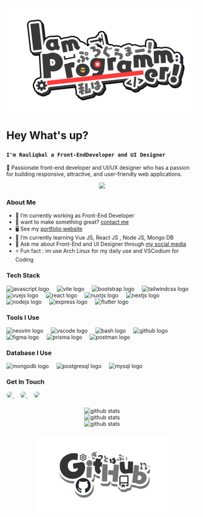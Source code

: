 <div align="center">
<img src="./IamProgrammerEnglish.png" />
</div>

# Hey What's up?

### `I'm Rauliqbal a Front-EndDeveloper and UI Designer`

🚀 Passionate front-end developer and UI/UX designer who has a passion for building responsive, attractive, and user-friendly web applications.

<div align="center">
<img src="https://mir-s3-cdn-cf.behance.net/project_modules/max_1200/79731568097599.5b50bca477735.jpg" />
</div>

### About Me

- 🔭 I’m currently working as Front-End Developer
- 👯 want to make something great? [contact me](https://rauliqbal.my.id/contact)
- 🖥️ See my [portfolio website](https://rauliqbal.my.id)
- 🌱 I’m currently learning Vue JS, React JS , Node JS, Mongo DB
- 💬 Ask me about Front-End and UI Designer through [my social media](https://www.instagram.com/raul.iqbl_/)
- ⚡ Fun fact : im use Arch Linux for my daily use and VSCodium for Coding

### Tech Stack

<div align="left">
  <img src="https://skillicons.dev/icons?i=js" height="40" alt="javascript logo"  />
  <img width="12" />
  <img src="https://skillicons.dev/icons?i=vite" height="40" alt="vite logo"  />
  <img width="12" />
  <img src="https://skillicons.dev/icons?i=bootstrap" height="40" alt="bootstrap logo"  />
  <img width="12" />
  <img src="https://skillicons.dev/icons?i=tailwind" height="40" alt="tailwindcss logo"  />
  <img width="12" />
  <img src="https://skillicons.dev/icons?i=vue" height="40" alt="vuejs logo"  />
  <img width="12" />
  <img src="https://skillicons.dev/icons?i=react" height="40" alt="react logo"  />
  <img width="12" />
  <img src="https://skillicons.dev/icons?i=nuxtjs" height="40" alt="nuxtjs logo"  />
  <img width="12" />
  <img src="https://skillicons.dev/icons?i=nextjs" height="40" alt="nextjs logo"  />
  <img width="12" />
  <img src="https://skillicons.dev/icons?i=nodejs" height="40" alt="nodejs logo"  />
  <img width="12" />
  <img src="https://skillicons.dev/icons?i=express" height="40" alt="express logo"  />
  <img width="12" />
  <img src="https://skillicons.dev/icons?i=flutter" height="40" alt="flutter logo"  />
</div>

### Tools I Use

<div align="left">
  <img src="https://skillicons.dev/icons?i=neovim" height="40" alt="neovim logo"  />
  <img width="12" />
  <img src="https://skillicons.dev/icons?i=vscode" height="40" alt="vscode logo"  />
  <img width="12" />
  <img src="https://skillicons.dev/icons?i=bash" height="40" alt="bash logo"  />
  <img width="12" />
  <img src="https://skillicons.dev/icons?i=github" height="40" alt="github logo"  />
  <img width="12" />
  <img src="https://skillicons.dev/icons?i=figma" height="40" alt="figma logo"  />
  <img width="12" />
  <img src="https://skillicons.dev/icons?i=prisma" height="40" alt="prisma logo"  />
  <img width="12" />
  <img src="https://skillicons.dev/icons?i=postman" height="40" alt="postman logo"  />
</div>

### Database I Use

<div align="left">
  <img src="https://skillicons.dev/icons?i=mongodb" height="40" alt="mongodb logo"  />
  <img width="12" />
  <img src="https://skillicons.dev/icons?i=postgres" height="40" alt="postgresql logo"  />
  <img width="12" />
  <img src="https://skillicons.dev/icons?i=mysql" height="40" alt="mysql logo"  />
</div>

### Get In Touch

<div align="left">
  <a href="https://www.linkedin.com/in/muhamad-raul-iqbal/" target="_blank">
    <img style="border-radius:8px;" src="https://img.shields.io/badge/LinkedIn-0077B5?style=for-the-badge&logo=linkedin&logoColor=white" height="35" style="margin-right: 4px">
  </a>
  <img width="12" />
  <a href="https://www.youtube.com/@https://www.youtube.com/channel/UCklGTRJJjc00lK-qF3L_CRQ" target="_blank">
    <img style="border-radius:8px;" src="https://img.shields.io/badge/YouTube-FF0000?style=for-the-badge&logo=youtube&logoColor=white" height="35" style="margin-right: 4px">
  </a>
  <img width="12" />
  <a href="https://dribbble.com/Rauliqbal" target="_blank">
  <img style="border-radius:8px;" src="https://img.shields.io/badge/Dribbble-EA4C89?style=for-the-badge&logo=dribbble&logoColor=white" height="35" style="margin-right: 4px">
  </a>
</div>

###

<div align="center">
<img src="https://github-readme-stats.vercel.app/api/top-langs/?username=Rauliqbal&theme=tokyonight&hide_border=false&include_all_commits=false&count_private=false&layout=compact" alt="github stats"/>
<br/>
<img src="https://github-readme-stats.vercel.app/api?username=Rauliqbal&theme=tokyonight&hide_border=false&include_all_commits=false&count_private=false" alt="github stats"/>
<br/>

  <img src="https://github-readme-streak-stats.herokuapp.com/?user=Rauliqbal&theme=tokyonight&hide_border=false" alt="github stats"/>
</div>

###

<div align="center">
<img height="200" src="./GitHub.png" /></div>
